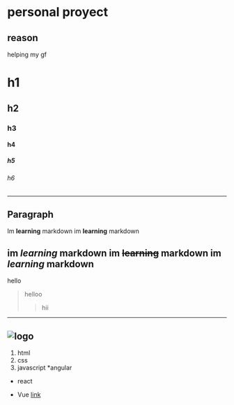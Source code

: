 # personal proyect
## reason 
helping my gf
# h1
## h2
### h3
#### h4
##### h5
###### h6
---
Paragraph
---
Im **learning** markdown
im __learning__ markdown

im *learning* markdown
im ~~learning~~ markdown
im _learning_ markdown
----
hello
>helloo
>>hii
---
![logo](Fish-Logo-Graphics-5365128-1 (1))
---
1. html
2. css
3. javascript
*angular
- react
+ Vue
[link](https://isjdelasalle.edu.co)



